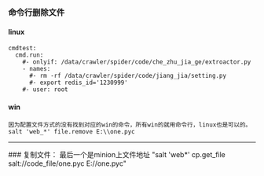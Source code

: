 ### 命令行删除文件
#### linux
    cmdtest:
      cmd.run:
        #- onlyif: /data/crawler/spider/code/che_zhu_jia_ge/extroactor.py
        - names:
          #- rm -rf /data/crawler/spider/code/jiang_jia/setting.py
          #- export redis_id='1230999'
        #- user: root
#### win
    因为配置文件方式的没有找到对应的win的命令，所有win的就用命令行，linux也是可以的。
    salt 'web_*' file.remove E:\\one.pyc

<hr>
### 复制文件：
     最后一个是minion上文件地址
    "salt 'web*' cp.get_file salt://code_file/one.pyc E://one.pyc"


